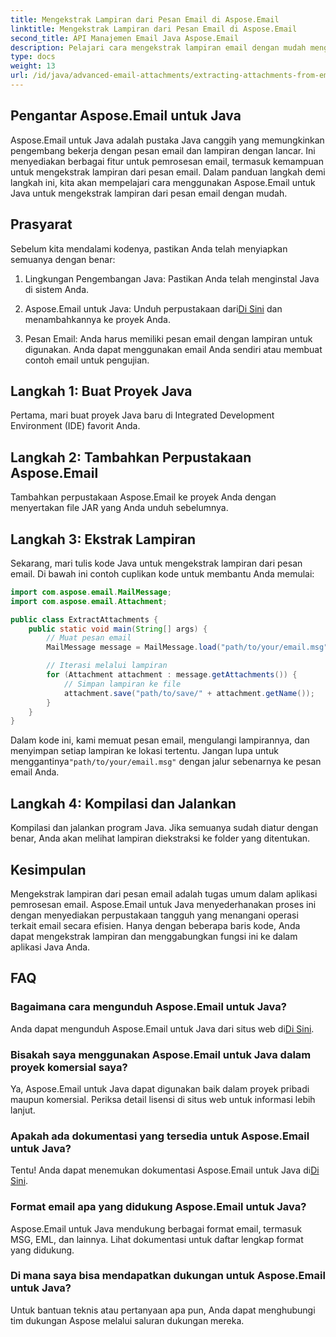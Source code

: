 ```yaml
---
title: Mengekstrak Lampiran dari Pesan Email di Aspose.Email
linktitle: Mengekstrak Lampiran dari Pesan Email di Aspose.Email
second_title: API Manajemen Email Java Aspose.Email
description: Pelajari cara mengekstrak lampiran email dengan mudah menggunakan Aspose.Email untuk Java. Panduan langkah demi langkah untuk pengembang Java.
type: docs
weight: 13
url: /id/java/advanced-email-attachments/extracting-attachments-from-email-messages/
---
```


## Pengantar Aspose.Email untuk Java

Aspose.Email untuk Java adalah pustaka Java canggih yang memungkinkan pengembang bekerja dengan pesan email dan lampiran dengan lancar. Ini menyediakan berbagai fitur untuk pemrosesan email, termasuk kemampuan untuk mengekstrak lampiran dari pesan email. Dalam panduan langkah demi langkah ini, kita akan mempelajari cara menggunakan Aspose.Email untuk Java untuk mengekstrak lampiran dari pesan email dengan mudah.

## Prasyarat

Sebelum kita mendalami kodenya, pastikan Anda telah menyiapkan semuanya dengan benar:

1. Lingkungan Pengembangan Java: Pastikan Anda telah menginstal Java di sistem Anda.

2.  Aspose.Email untuk Java: Unduh perpustakaan dari[Di Sini](https://releases.aspose.com/email/java/) dan menambahkannya ke proyek Anda.

3. Pesan Email: Anda harus memiliki pesan email dengan lampiran untuk digunakan. Anda dapat menggunakan email Anda sendiri atau membuat contoh email untuk pengujian.

## Langkah 1: Buat Proyek Java

Pertama, mari buat proyek Java baru di Integrated Development Environment (IDE) favorit Anda.

## Langkah 2: Tambahkan Perpustakaan Aspose.Email

Tambahkan perpustakaan Aspose.Email ke proyek Anda dengan menyertakan file JAR yang Anda unduh sebelumnya.

## Langkah 3: Ekstrak Lampiran

Sekarang, mari tulis kode Java untuk mengekstrak lampiran dari pesan email. Di bawah ini contoh cuplikan kode untuk membantu Anda memulai:

```java
import com.aspose.email.MailMessage;
import com.aspose.email.Attachment;

public class ExtractAttachments {
    public static void main(String[] args) {
        // Muat pesan email
        MailMessage message = MailMessage.load("path/to/your/email.msg");

        // Iterasi melalui lampiran
        for (Attachment attachment : message.getAttachments()) {
            // Simpan lampiran ke file
            attachment.save("path/to/save/" + attachment.getName());
        }
    }
}
```

 Dalam kode ini, kami memuat pesan email, mengulangi lampirannya, dan menyimpan setiap lampiran ke lokasi tertentu. Jangan lupa untuk menggantinya`"path/to/your/email.msg"` dengan jalur sebenarnya ke pesan email Anda.

## Langkah 4: Kompilasi dan Jalankan

Kompilasi dan jalankan program Java. Jika semuanya sudah diatur dengan benar, Anda akan melihat lampiran diekstraksi ke folder yang ditentukan.

## Kesimpulan

Mengekstrak lampiran dari pesan email adalah tugas umum dalam aplikasi pemrosesan email. Aspose.Email untuk Java menyederhanakan proses ini dengan menyediakan perpustakaan tangguh yang menangani operasi terkait email secara efisien. Hanya dengan beberapa baris kode, Anda dapat mengekstrak lampiran dan menggabungkan fungsi ini ke dalam aplikasi Java Anda.

## FAQ

### Bagaimana cara mengunduh Aspose.Email untuk Java?

 Anda dapat mengunduh Aspose.Email untuk Java dari situs web di[Di Sini](https://releases.aspose.com/email/java/).

### Bisakah saya menggunakan Aspose.Email untuk Java dalam proyek komersial saya?

Ya, Aspose.Email untuk Java dapat digunakan baik dalam proyek pribadi maupun komersial. Periksa detail lisensi di situs web untuk informasi lebih lanjut.

### Apakah ada dokumentasi yang tersedia untuk Aspose.Email untuk Java?

 Tentu! Anda dapat menemukan dokumentasi Aspose.Email untuk Java di[Di Sini](https://reference.aspose.com/email/java/).

### Format email apa yang didukung Aspose.Email untuk Java?

Aspose.Email untuk Java mendukung berbagai format email, termasuk MSG, EML, dan lainnya. Lihat dokumentasi untuk daftar lengkap format yang didukung.

### Di mana saya bisa mendapatkan dukungan untuk Aspose.Email untuk Java?

Untuk bantuan teknis atau pertanyaan apa pun, Anda dapat menghubungi tim dukungan Aspose melalui saluran dukungan mereka.